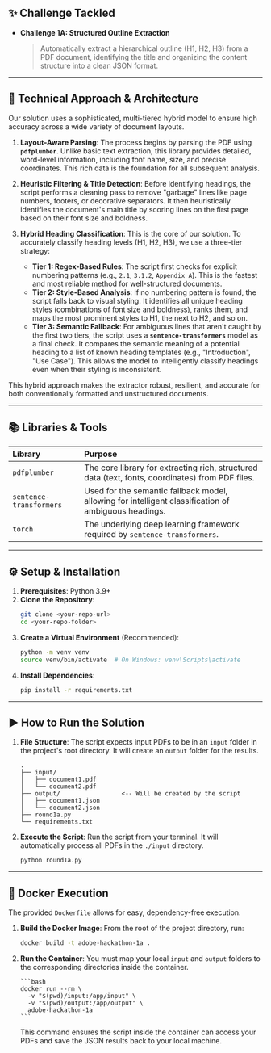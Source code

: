 ## ✨ Challenge Tackled

- **Challenge 1A: Structured Outline Extraction**
  > Automatically extract a hierarchical outline (H1, H2, H3) from a PDF document, identifying the title and organizing the content structure into a clean JSON format.

---

## 🔧 Technical Approach & Architecture

Our solution uses a sophisticated, multi-tiered hybrid model to ensure high accuracy across a wide variety of document layouts.

1.  **Layout-Aware Parsing**: The process begins by parsing the PDF using **`pdfplumber`**. Unlike basic text extraction, this library provides detailed, word-level information, including font name, size, and precise coordinates. This rich data is the foundation for all subsequent analysis.

2.  **Heuristic Filtering & Title Detection**: Before identifying headings, the script performs a cleaning pass to remove "garbage" lines like page numbers, footers, or decorative separators. It then heuristically identifies the document's main title by scoring lines on the first page based on their font size and boldness.

3.  **Hybrid Heading Classification**: This is the core of our solution. To accurately classify heading levels (H1, H2, H3), we use a three-tier strategy:
    - **Tier 1: Regex-Based Rules**: The script first checks for explicit numbering patterns (e.g., `2.1`, `3.1.2`, `Appendix A`). This is the fastest and most reliable method for well-structured documents.
    - **Tier 2: Style-Based Analysis**: If no numbering pattern is found, the script falls back to visual styling. It identifies all unique heading styles (combinations of font size and boldness), ranks them, and maps the most prominent styles to H1, the next to H2, and so on.
    - **Tier 3: Semantic Fallback**: For ambiguous lines that aren't caught by the first two tiers, the script uses a **`sentence-transformers`** model as a final check. It compares the semantic meaning of a potential heading to a list of known heading templates (e.g., "Introduction", "Use Case"). This allows the model to intelligently classify headings even when their styling is inconsistent.

This hybrid approach makes the extractor robust, resilient, and accurate for both conventionally formatted and unstructured documents.

---

## 📚 Libraries & Tools

| Library                 | Purpose                                                                                              |
| :---------------------- | :--------------------------------------------------------------------------------------------------- |
| `pdfplumber`            | The core library for extracting rich, structured data (text, fonts, coordinates) from PDF files.     |
| `sentence-transformers` | Used for the semantic fallback model, allowing for intelligent classification of ambiguous headings. |
| `torch`                 | The underlying deep learning framework required by `sentence-transformers`.                          |

---

## ⚙️ Setup & Installation

1.  **Prerequisites**: Python 3.9+
2.  **Clone the Repository**:
    ```bash
    git clone <your-repo-url>
    cd <your-repo-folder>
    ```
3.  **Create a Virtual Environment** (Recommended):
    ```bash
    python -m venv venv
    source venv/bin/activate  # On Windows: venv\Scripts\activate
    ```
4.  **Install Dependencies**:
    ```bash
    pip install -r requirements.txt
    ```

---

## ▶️ How to Run the Solution

1.  **File Structure**:
    The script expects input PDFs to be in an `input` folder in the project's root directory. It will create an `output` folder for the results.

    ```
    .
    ├── input/
    │   ├── document1.pdf
    │   └── document2.pdf
    ├── output/                 <-- Will be created by the script
    │   ├── document1.json
    │   └── document2.json
    ├── round1a.py
    └── requirements.txt
    ```

2.  **Execute the Script**:
    Run the script from your terminal. It will automatically process all PDFs in the `./input` directory.
    ```bash
    python round1a.py
    ```

---

## 🐳 Docker Execution

The provided `Dockerfile` allows for easy, dependency-free execution.

1.  **Build the Docker Image**:
    From the root of the project directory, run:

    ```bash
    docker build -t adobe-hackathon-1a .
    ```

2.  **Run the Container**:
    You must map your local `input` and `output` folders to the corresponding directories inside the container.

        ```bash
        docker run --rm \
          -v "$(pwd)/input:/app/input" \
          -v "$(pwd)/output:/app/output" \
          adobe-hackathon-1a
        ```

    This command ensures the script inside the container can access your PDFs and save the JSON results back to your local machine.
